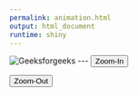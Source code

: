 ```yaml
---
permalink: animation.html
output: html_document
runtime: shiny
---
```


<script src="../js/script.js"></script>
<div>
<img src=
"https://media.geeksforgeeks.org/wp-content/uploads/20190912174307/qwe1.png" 
            id="geeks" GFG="250" alt="Geeksforgeeks">
           ---
<button type="button" onclick="zoomin()">Zoom-In</button>
      
<button type="button" onclick="zoomout()"> Zoom-Out</button>
     
</div>
